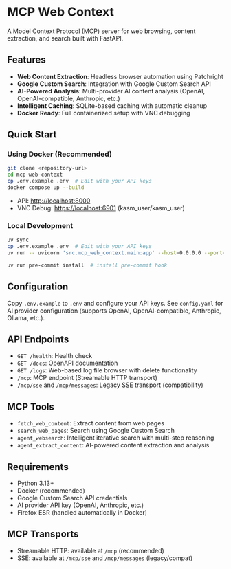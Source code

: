# MCP Web Context

A Model Context Protocol (MCP) server for web browsing, content extraction, and search built with FastAPI.

## Features

- **Web Content Extraction**: Headless browser automation using Patchright
- **Google Custom Search**: Integration with Google Custom Search API  
- **AI-Powered Analysis**: Multi-provider AI content analysis (OpenAI, OpenAI-compatible, Anthropic, etc.)
- **Intelligent Caching**: SQLite-based caching with automatic cleanup
- **Docker Ready**: Full containerized setup with VNC debugging

## Quick Start

### Using Docker (Recommended)

```bash
git clone <repository-url>
cd mcp-web-context
cp .env.example .env  # Edit with your API keys
docker compose up --build
```


- API: <http://localhost:8000>
- VNC Debug: <https://localhost:6901> (kasm_user/kasm_user)

### Local Development

```bash
uv sync
cp .env.example .env  # Edit with your API keys
uv run -- uvicorn 'src.mcp_web_context.main:app' --host=0.0.0.0 --port=8000
```

```bash
uv run pre-commit install  # install pre-commit hook
```

## Configuration

Copy `.env.example` to `.env` and configure your API keys. See `config.yaml` for AI provider configuration (supports OpenAI, OpenAI-compatible, Anthropic, Ollama, etc.).

## API Endpoints

- `GET /health`: Health check
- `GET /docs`: OpenAPI documentation
- `GET /logs`: Web-based log file browser with delete functionality
- `/mcp`: MCP endpoint (Streamable HTTP transport)
- `/mcp/sse` and `/mcp/messages`: Legacy SSE transport (compatibility)

## MCP Tools

- `fetch_web_content`: Extract content from web pages
- `search_web_pages`: Search using Google Custom Search  
- `agent_websearch`: Intelligent iterative search with multi-step reasoning
- `agent_extract_content`: AI-powered content extraction and analysis

## Requirements

- Python 3.13+
- Docker (recommended)
- Google Custom Search API credentials
- AI provider API key (OpenAI, Anthropic, etc.)
- Firefox ESR (handled automatically in Docker)

## MCP Transports

- Streamable HTTP: available at `/mcp` (recommended)
- SSE: available at `/mcp/sse` and `/mcp/messages` (legacy/compat)
